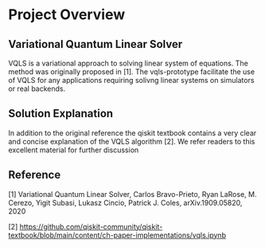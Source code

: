 # Project Overview

## Variational Quantum Linear Solver

VQLS is a variational approach to solving linear system of equations. The method was originally proposed in [1]. The vqls-prototype facilitate the use of VQLS for any applications requiring solivng linear systems on simulators or real backends. 

## Solution Explanation

In addition to the original reference the qiskit textbook contains a very clear and concise explanation of the VQLS algorithm [2]. We refer readers to this excellent material for further discussion


## Reference
[1] Variational Quantum Linear Solver,  Carlos Bravo-Prieto, Ryan LaRose, M. Cerezo, Yigit Subasi, Lukasz Cincio, Patrick J. Coles, arXiv.1909.05820, 2020

[2] https://github.com/qiskit-community/qiskit-textbook/blob/main/content/ch-paper-implementations/vqls.ipynb